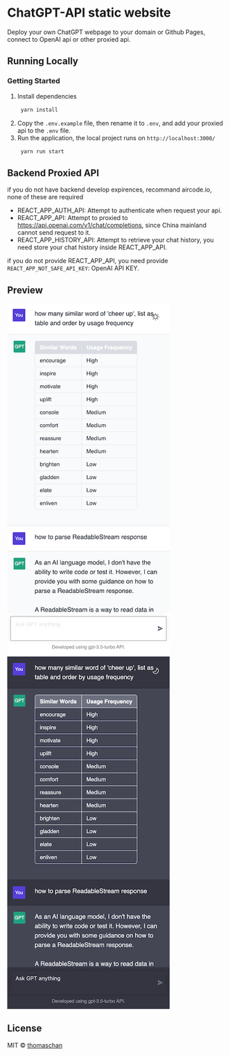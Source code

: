 # ChatGPT-API static website

Deploy your own ChatGPT webpage to your domain or Github Pages, connect to OpenAI api or other proxied api.

## Running Locally

### Getting Started

1. Install dependencies
   ```bash
    yarn install
   ```
2. Copy the `.env.example` file, then rename it to `.env`, and add your proxied api to the `.env` file.
3. Run the application, the local project runs on `http://localhost:3000/`
   ```bash
    yarn run start
   ```

## Backend Proxied API

if you do not have backend develop expirences, recommand aircode.io, none of these are required

- REACT_APP_AUTH_API: Attempt to authenticate when request your api.
- REACT_APP_API: Attempt to proxied to https://api.openai.com/v1/chat/completions, since China mainland cannot send request to it.
- REACT_APP_HISTORY_API: Attempt to retrieve your chat history, you need store your chat history inside REACT_APP_API.

if you do not provide REACT_APP_API, you need provide `REACT_APP_NOT_SAFE_API_KEY`: OpenAI API KEY.

## Preview
![light mode](./light_mode.png)
![dark mode](./dark_mode.png)

## License

MIT © [thomaschan](https://github.com/thomaschan/chatgpt-static-website/blob/main/LICENSE)

